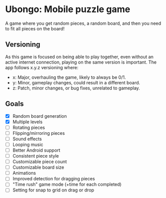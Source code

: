 # Ubongo: Mobile puzzle game

A game where you get random pieces, a random board, and then you need to fit all pieces on the board!

## Versioning

As this game is focused on being able to play together, even without an active internet connection, playing on the same
version is important. The app follows x.y.z versioning where:

* x: Major, overhauling the game, likely to always be 0/1.
* y: Minor, gameplay changes, could result in a different board.
* z: Patch, minor changes, or bug fixes, unrelated to gameplay.

## Goals

* [x] Random board generation
* [x] Multiple levels
* [ ] Rotating pieces
* [ ] Flipping/mirroring pieces
* [ ] Sound effects
* [ ] Looping music
* [ ] Better Android support
* [ ] Consistent piece style
* [ ] Customizable piece count
* [ ] Customizable board size
* [ ] Animations
* [ ] Improved detection for dragging pieces
* [ ] "Time rush" game mode (+time for each completed)
* [ ] Setting for snap to grid on drag or drop